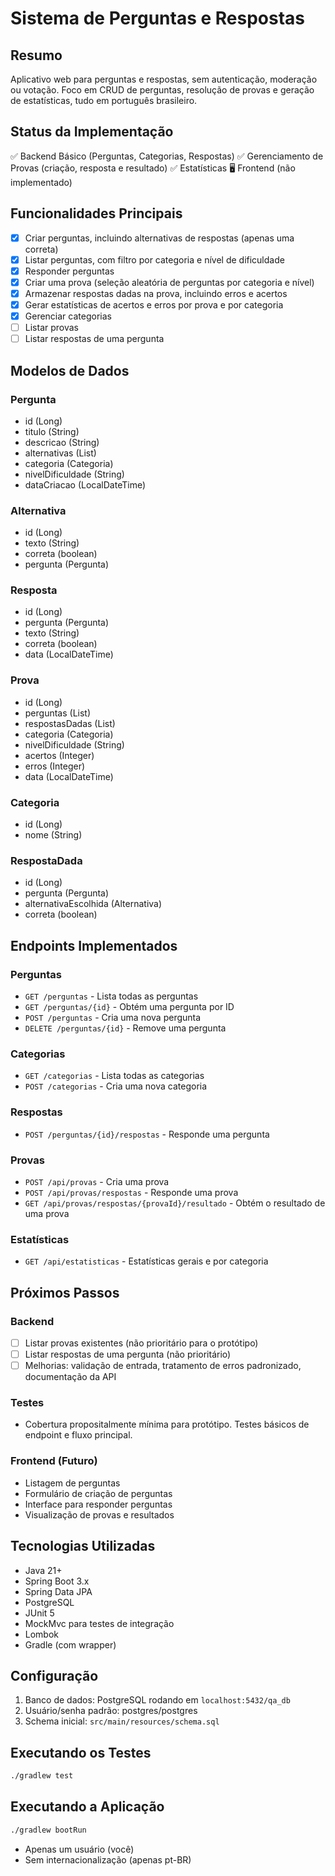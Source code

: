 # Sistema de Perguntas e Respostas

## Resumo
Aplicativo web para perguntas e respostas, sem autenticação, moderação ou votação. Foco em CRUD de perguntas, resolução de provas e geração de estatísticas, tudo em português brasileiro.

## Status da Implementação
✅ Backend Básico (Perguntas, Categorias, Respostas)
✅ Gerenciamento de Provas (criação, resposta e resultado)
✅ Estatísticas
🖥️ Frontend (não implementado)

## Funcionalidades Principais
- [x] Criar perguntas, incluindo alternativas de respostas (apenas uma correta)
- [x] Listar perguntas, com filtro por categoria e nível de dificuldade
- [x] Responder perguntas
- [x] Criar uma prova (seleção aleatória de perguntas por categoria e nível)
- [x] Armazenar respostas dadas na prova, incluindo erros e acertos
- [x] Gerar estatísticas de acertos e erros por prova e por categoria
- [x] Gerenciar categorias
- [ ] Listar provas
- [ ] Listar respostas de uma pergunta

## Modelos de Dados

### Pergunta
- id (Long)
- titulo (String)
- descricao (String)
- alternativas (List<Alternativa>)
- categoria (Categoria)
- nivelDificuldade (String)
- dataCriacao (LocalDateTime)

### Alternativa
- id (Long)
- texto (String)
- correta (boolean)
- pergunta (Pergunta)

### Resposta
- id (Long)
- pergunta (Pergunta)
- texto (String)
- correta (boolean)
- data (LocalDateTime)

### Prova
- id (Long)
- perguntas (List<Pergunta>)
- respostasDadas (List<RespostaDada>)
- categoria (Categoria)
- nivelDificuldade (String)
- acertos (Integer)
- erros (Integer)
- data (LocalDateTime)

### Categoria
- id (Long)
- nome (String)

### RespostaDada
- id (Long)
- pergunta (Pergunta)
- alternativaEscolhida (Alternativa)
- correta (boolean)

## Endpoints Implementados

### Perguntas
- `GET /perguntas` - Lista todas as perguntas
- `GET /perguntas/{id}` - Obtém uma pergunta por ID
- `POST /perguntas` - Cria uma nova pergunta
- `DELETE /perguntas/{id}` - Remove uma pergunta

### Categorias
- `GET /categorias` - Lista todas as categorias
- `POST /categorias` - Cria uma nova categoria

### Respostas
- `POST /perguntas/{id}/respostas` - Responde uma pergunta

### Provas
- `POST /api/provas` - Cria uma prova
- `POST /api/provas/respostas` - Responde uma prova
- `GET /api/provas/respostas/{provaId}/resultado` - Obtém o resultado de uma prova

### Estatísticas
- `GET /api/estatisticas` - Estatísticas gerais e por categoria

## Próximos Passos

### Backend
- [ ] Listar provas existentes (não prioritário para o protótipo)
- [ ] Listar respostas de uma pergunta (não prioritário)
- [ ] Melhorias: validação de entrada, tratamento de erros padronizado, documentação da API

### Testes
- Cobertura propositalmente mínima para protótipo. Testes básicos de endpoint e fluxo principal.

### Frontend (Futuro)
- Listagem de perguntas
- Formulário de criação de perguntas
- Interface para responder perguntas
- Visualização de provas e resultados

## Tecnologias Utilizadas
- Java 21+
- Spring Boot 3.x
- Spring Data JPA
- PostgreSQL
- JUnit 5
- MockMvc para testes de integração
- Lombok
- Gradle (com wrapper)

## Configuração
1. Banco de dados: PostgreSQL rodando em `localhost:5432/qa_db`
2. Usuário/senha padrão: postgres/postgres
3. Schema inicial: `src/main/resources/schema.sql`

## Executando os Testes
```bash
./gradlew test
```

## Executando a Aplicação
```bash
./gradlew bootRun
```
- Apenas um usuário (você)
- Sem internacionalização (apenas pt-BR)
